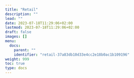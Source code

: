 ```yaml
---
title: "Retail"
description: ""
lead: ""
date: 2023-07-18T11:29:06+02:00
lastmod: 2023-07-18T11:29:06+02:00
draft: false
images: []
menu:
  docs:
    parent: ""
    identifier: "retail-37a83db10d33e4cc2e18b0ac1b109196"
weight: 999
toc: true
type: docs
---
```

